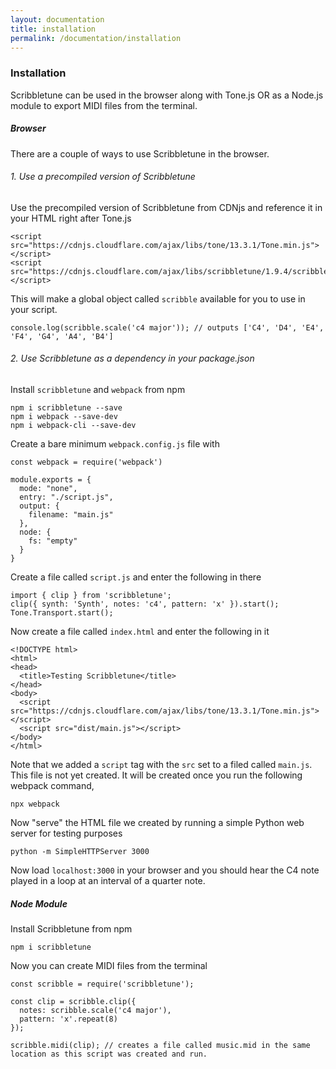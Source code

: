 ```yaml
---
layout: documentation
title: installation
permalink: /documentation/installation
---
```

### Installation

Scribbletune can be used in the browser along with Tone.js OR as a Node.js module to export MIDI files from the terminal.

##### Browser

There are a couple of ways to use Scribbletune in the browser.

###### 1. Use a precompiled version of Scribbletune

Use the precompiled version of Scribbletune from CDNjs and reference it in your HTML right after Tone.js

```
<script src="https://cdnjs.cloudflare.com/ajax/libs/tone/13.3.1/Tone.min.js"></script>
<script src="https://cdnjs.cloudflare.com/ajax/libs/scribbletune/1.9.4/scribbletune.js"></script>
```

This will make a global object called `scribble` available for you to use in your script.

```
console.log(scribble.scale('c4 major')); // outputs ['C4', 'D4', 'E4', 'F4', 'G4', 'A4', 'B4']
```

###### 2. Use Scribbletune as a dependency in your package.json

Install `scribbletune` and `webpack` from npm

```
npm i scribbletune --save
npm i webpack --save-dev
npm i webpack-cli --save-dev
```

Create a bare minimum `webpack.config.js` file with
```
const webpack = require('webpack')

module.exports = {
  mode: "none",
  entry: "./script.js",
  output: {
    filename: "main.js"
  },
  node: {
    fs: "empty"
  }
}
```

Create a file called `script.js` and enter the following in there
```
import { clip } from 'scribbletune';
clip({ synth: 'Synth', notes: 'c4', pattern: 'x' }).start();
Tone.Transport.start();
```

Now create a file called `index.html` and enter the following in it

```
<!DOCTYPE html>
<html>
<head>
  <title>Testing Scribbletune</title>
</head>
<body>
  <script src="https://cdnjs.cloudflare.com/ajax/libs/tone/13.3.1/Tone.min.js"></script>
  <script src="dist/main.js"></script>
</body>
</html>
```

Note that we added a `script` tag with the `src` set to a filed called `main.js`. This file is not yet created. It will be created once you run the following webpack command,

```
npx webpack
```

Now "serve" the HTML file we created by running a simple Python web server for testing purposes

```
python -m SimpleHTTPServer 3000
```
Now load `localhost:3000` in your browser and you should hear the C4 note played in a loop at an interval of a quarter note.

##### Node Module
Install Scribbletune from npm

```
npm i scribbletune
```

Now you can create MIDI files from the terminal
```
const scribble = require('scribbletune');

const clip = scribble.clip({
  notes: scribble.scale('c4 major'),
  pattern: 'x'.repeat(8)
});

scribble.midi(clip); // creates a file called music.mid in the same location as this script was created and run.
```
